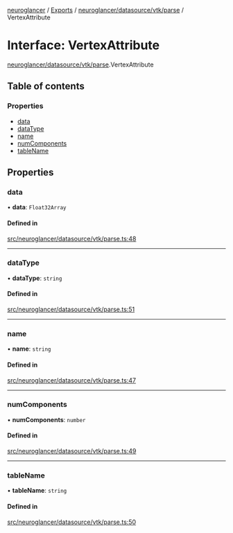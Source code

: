 [neuroglancer](../README.md) / [Exports](../modules.md) / [neuroglancer/datasource/vtk/parse](../modules/neuroglancer_datasource_vtk_parse.md) / VertexAttribute

# Interface: VertexAttribute

[neuroglancer/datasource/vtk/parse](../modules/neuroglancer_datasource_vtk_parse.md).VertexAttribute

## Table of contents

### Properties

- [data](neuroglancer_datasource_vtk_parse.VertexAttribute.md#data)
- [dataType](neuroglancer_datasource_vtk_parse.VertexAttribute.md#datatype)
- [name](neuroglancer_datasource_vtk_parse.VertexAttribute.md#name)
- [numComponents](neuroglancer_datasource_vtk_parse.VertexAttribute.md#numcomponents)
- [tableName](neuroglancer_datasource_vtk_parse.VertexAttribute.md#tablename)

## Properties

### data

• **data**: `Float32Array`

#### Defined in

[src/neuroglancer/datasource/vtk/parse.ts:48](https://github.com/ActiveBrainAtlas2/neuroglancer/blob/91617476/src/neuroglancer/datasource/vtk/parse.ts#L48)

___

### dataType

• **dataType**: `string`

#### Defined in

[src/neuroglancer/datasource/vtk/parse.ts:51](https://github.com/ActiveBrainAtlas2/neuroglancer/blob/91617476/src/neuroglancer/datasource/vtk/parse.ts#L51)

___

### name

• **name**: `string`

#### Defined in

[src/neuroglancer/datasource/vtk/parse.ts:47](https://github.com/ActiveBrainAtlas2/neuroglancer/blob/91617476/src/neuroglancer/datasource/vtk/parse.ts#L47)

___

### numComponents

• **numComponents**: `number`

#### Defined in

[src/neuroglancer/datasource/vtk/parse.ts:49](https://github.com/ActiveBrainAtlas2/neuroglancer/blob/91617476/src/neuroglancer/datasource/vtk/parse.ts#L49)

___

### tableName

• **tableName**: `string`

#### Defined in

[src/neuroglancer/datasource/vtk/parse.ts:50](https://github.com/ActiveBrainAtlas2/neuroglancer/blob/91617476/src/neuroglancer/datasource/vtk/parse.ts#L50)
